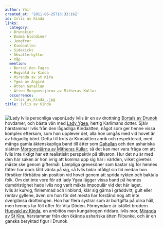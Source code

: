 ```yaml
---
author: Ymir
created_at: '2011-06-25T15:33:16Z'
id: Ivlis av Kinda
links:
  category:
  - Drunokier
  - Dumma blondiner
  - Jungfrur
  - Kindaätten
  - Sidekicks
  - Skvallerbyttor
  - Våp
  mention:
  - Bortaï den Fagra
  - Hugvald av Kinda
  - Miranda av St Kira
  - Ygea av Angird
  - Ätten Gahallan
  - Ätten Morgonstjärna av Mitheras Kullar
  occurrence:
  - Ivlis_av_Kinda_.jpg
title: Ivlis av Kinda
---
```


![Lady Ivlis personliga vapen]Lady Ivlis är en av drottning [Bortaïs av Drunok] hovdamer, och bästa
vän med [Lady Ygea], hertig Karlimans dotter. Själv härstammar Ivlis från den lågadliga Kindaätten,
något som ger henne vissa komplex eftersom, som hon upplever det, alla hon umgås med vid hovet är av
högadlig börd. Detta till trots är Kindaätten anrik och respekterad, med många gamla äktenskapliga
band till ätter som [Gahallan] och den ashariska släkten [Morgonstjärna av Mitheras Kullar]; så det
kan mer vara fråga om att Ivlis inte riktigt har ett realistiskt perspektiv på tillvaron. Hur det nu
är med den här saken är hon ivrig att komma upp sig här i världen, vilket givetvis måste ske genom
giftermål. Lämpliga grevesöner som kastar sig för hennes fötter har dock låtit vänta på sig, så
Ivlis bidar otåligt sin tid medan hon försöker förbättra sin position vid hovet genom att sprida
rykten och baktala folk. Om det inte vore för att lady Ygea lägger vissa band på hennes
dumdristighet hade Ivlis nog varit mäkta impopulär vid det här laget.\
Ivlis är kurvig, finlemmad och linblond, klär sig gärna i gräddvitt, gult eller rentav gyllene, även
om hon för det mesta har förstånd nog att inte överglänsa drottningen. Hon har flera systrar som är
bortgifta på olika håll, men hennes far föll offer för Vita Döden. Förmyndare är istället brodern
[Hugvald av Kinda], en ambitiös men kungatrogen riddare. Ivlis mor, [Miranda av St Kira], härstammar
från den ökända ashariska ätten Filbunke, och är en ganska beryktad figur i Drunok.\
 

  [Lady Ivlis personliga vapen]: Ivlis_av_Kinda_.jpg "Lady Ivlis personliga vapen"
  [Bortaïs av Drunok]: Bortaï_den_Fagra
  [Lady Ygea]: Ygea_av_Angird
  [Gahallan]: Ätten_Gahallan
  [Morgonstjärna av Mitheras Kullar]: Ätten_Morgonstjärna_av_Mitheras_Kullar
  [Hugvald av Kinda]: Hugvald_av_Kinda
  [Miranda av St Kira]: Miranda_av_St_Kira